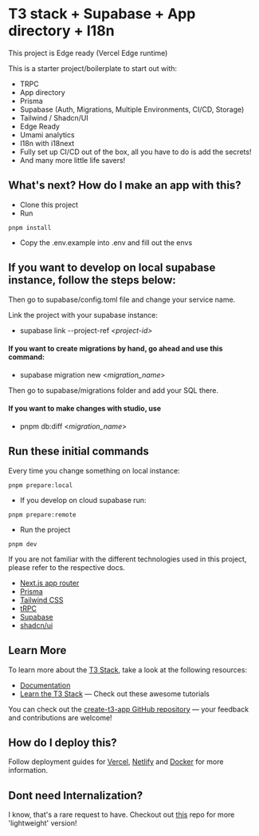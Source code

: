 # T3 stack + Supabase + App directory + I18n

This project is Edge ready (Vercel Edge runtime)

This is a starter project/boilerplate to start out with:

- TRPC
- App directory
- Prisma
- Supabase (Auth, Migrations, Multiple Environments, CI/CD, Storage)
- Tailwind / Shadcn/UI
- Edge Ready
- Umami analytics
- I18n with i18next
- Fully set up CI/CD out of the box, all you have to do is add the secrets!
- And many more little life savers!

## What's next? How do I make an app with this?

- Clone this project
- Run

```
pnpm install
```

- Copy the .env.example into .env and fill out the envs

## If you want to develop on local supabase instance, follow the steps below:

Then go to supabase/config.toml file and change your service name.

Link the project with your supabase instance:

- supabase link --project-ref *<*project-id*>*

#### If you want to create migrations by hand, go ahead and use this command:

- supabase migration new <_migration_name_>

Then go to supabase/migrations folder and add your SQL there.

#### If you want to make changes with studio, use

- pnpm db:diff <_migration_name_>

## Run these initial commands

Every time you change something on local instance:

```
pnpm prepare:local
```

- If you develop on cloud supabase run:

```
pnpm prepare:remote
```

- Run the project

```
pnpm dev
```

If you are not familiar with the different technologies used in this project, please refer to the respective docs.

- [Next.js app router](https://nextjs.org/docs)
- [Prisma](https://prisma.io)
- [Tailwind CSS](https://tailwindcss.com)
- [tRPC](https://trpc.io)
- [Supabase](https://supabase.com/docs)
- [shadcn/ui](https://ui.shadcn.com/)

## Learn More

To learn more about the [T3 Stack](https://create.t3.gg/), take a look at the following resources:

- [Documentation](https://create.t3.gg/)
- [Learn the T3 Stack](https://create.t3.gg/en/faq#what-learning-resources-are-currently-available) — Check out these awesome tutorials

You can check out the [create-t3-app GitHub repository](https://github.com/t3-oss/create-t3-app) — your feedback and contributions are welcome!

## How do I deploy this?

Follow deployment guides for [Vercel](https://create.t3.gg/en/deployment/vercel), [Netlify](https://create.t3.gg/en/deployment/netlify) and [Docker](https://create.t3.gg/en/deployment/docker) for more information.

## Dont need Internalization?

I know, that's a rare request to have. Checkout out [this](https://github.com/Jaaneek/t3-supabase-app-router) repo for more 'lightweight' version!
